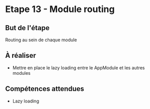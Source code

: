# Etape 13 - Module routing

## But de l'étape

Routing au sein de chaque module

## À réaliser

* Mettre en place le lazy loading entre le AppModule et les autres modules

## Compétences attendues

* Lazy loading

